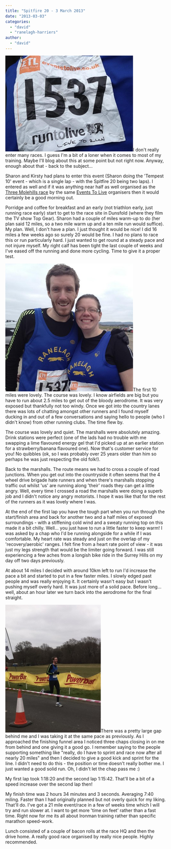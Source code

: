 ```yaml
---
title: "Spitfire 20 - 3 March 2013"
date: "2013-03-03"
categories: 
  - "david"
  - "ranelagh-harriers"
author: 
  - "david"
---
```


![](/images/2013/20130303-IMG_3056-400x300.jpg "20130303-IMG_3056")I don't really enter many races. I guess I'm a bit of a loner when it comes to most of my training. Maybe I'll blog about this at some point but not right now. Anyway, enough about that - back to the subject...

Sharon and Kirsty had plans to enter this event (Sharon doing the 'Tempest 10' event - which is a single lap - with the Spitfire 20 being two laps). I entered as well and if it was anything near half as well organised as the [Three Molehills race](/2011/11/the-three-molehills-27-november-2011/ "The Three Molehills - 27 November 2011") by the same [Events To Live](http://www.eventstolive.co.uk/) organisers then it would certainly be a good morning out.

Porridge and coffee for breakfast and an early (not triathlon early, just running race early) start to get to the race site in Dunsfold (where they film the TV show Top Gear). Sharon had a couple of miles warm-up to do (her plan said 12 miles, so a two mile warm up and a ten mile run would suffice). My plan. Well, I don't have a plan. I just thought it would be nice! I did 16 miles a few weeks ago so surely 20 would be fine. I had no plans to race this or run particularly hard. I just wanted to get round at a steady pace and not injure myself. My right calf has been tight the last couple of weeks and I've eased off the running and done more cycling. Time to give it a proper test.

![](/images/2013/20130303-IMG_3059-400x400.jpg "20130303-IMG_3059")The first 10 miles were lovely. The course was lovely. I know airfields are big but you have to run about 2.5 miles to get out of the bloody aerodrome. It was very exposed but thankfully not too windy. Once we got into the country lanes there was lots of chatting amongst other runners and I found myself ducking in and out of a few conversations and saying hello to people (who I didn't know) from other running clubs. The time flew by.

The course was lovely and quiet. The marshalls were absolutely amazing. Drink stations were perfect (one of the lads had no trouble with me swapping a lime flavoured energy gel that I'd picked up at an earlier station for a strawberry/banana flavoured one). Now that's customer service for you! No quibbles (ok, so I was probably over 25 years older than him so perhaps he was just respecting the old folk!).

Back to the marshalls. The route means we had to cross a couple of road junctions. When you get out into the countryside it often seems that the 4 wheel drive brigade hate runners and when there's marshalls stopping traffic out whilst 'us' are running along 'their' roads they can get a little angry. Well, every time I crossed a road the marshalls were doing a superb job and I didn't notice any angry motorists. I hope it was like that for the rest of the runners as it was lovely where I was.

At the end of the first lap you have the tough part when you run through the start/finish area and back for another two and a half miles of exposed surroundings - with a stiffening cold wind and a sweaty running top on this made it a bit chilly. Well... you just have to run a little faster to keep warm! I was asked by a chap who I'd be running alongside for a while if I was comfortable. My heart rate was steady and just on the overlap of my 'recovery/aerobic' ranges. I felt fine from a heart rate point of view - it was just my legs strength that would be the limiter going forward. I was still experiencing a few aches from a longish bike ride in the Surrey Hills on my day off two days previously.

At about 14 miles I decided with around 10km left to run I'd increase the pace a bit and started to put in a few faster miles. I slowly edged past people and was really enjoying it. It certainly wasn't easy but I wasn't pushing myself overly hard. It was just more of a solid pace. Before long... well, about an hour later we turn back into the aerodrome for the final straight.

![](/images/2013/20130303-IMG_3061-spitfire20-299x400.jpg "20130303-IMG_3061-spitfire20")There was a pretty large gap behind me and I was taking it at the same pace as previously. As I approached the finishing funnel area I noticed three chaps closing in on me from behind and one giving it a good go. I remember saying to the people supporting something like "really, do I have to sprint and race now after all nearly 20 miles" and then I decided to give a good kick and sprint for the line. I didn't need to do this - the position or time doesn't really bother me. I just wanted a good solid run. Oh, I didn't let the chap pass me :)

My first lap took 1:18:20 and the second lap 1:15:42. That'll be a bit of a speed increase over the second lap then!

My finish time was 2 hours 34 minutes and 3 seconds. Averaging 7:40 miling. Faster than I had originally planned but not overly quick for my liking. That'll do. I've got a 21 mile event/race in a few of weeks time which I will try and run slower at. I want to get more 'time on feet' rather than a fast time. Right now for me its all about Ironman training rather than specific marathon speed-work.

Lunch consisted of a couple of bacon rolls at the race HQ and then the drive home. A really good race organised by really nice people. Highly recommended.

